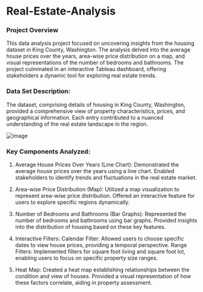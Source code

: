 # Real-Estate-Analysis

### Project Overview
This data analysis project focused on uncovering insights from the housing dataset in King County, Washington. The analysis delved into the average house prices over the years, area-wise price distribution on a map, and visual representations of the number of bedrooms and bathrooms. The project culminated in an interactive Tableau dashboard, offering stakeholders a dynamic tool for exploring real estate trends.

### Data Set Description:
The dataset, comprising details of housing in King County, Washington, provided a comprehensive view of property characteristics, prices, and geographical information. Each entry contributed to a nuanced understanding of the real estate landscape in the region.


![image](https://github.com/AryanTele/Real-Estate-Analysis/assets/58328909/3ffa4672-6498-42cd-97ea-6f6a9605b226)


### Key Components Analyzed:

1. Average House Prices Over Years (Line Chart):
    Demonstrated the average house prices over the years using a line chart.
    Enabled stakeholders to identify trends and fluctuations in the real estate market.

2. Area-wise Price Distribution (Map):
    Utilized a map visualization to represent area-wise price distribution.
    Offered an interactive feature for users to explore specific regions dynamically.

3. Number of Bedrooms and Bathrooms (Bar Graphs):
    Represented the number of bedrooms and bathrooms using bar graphs.
    Provided insights into the distribution of housing based on these key features.

4. Interactive Filters:
    Calendar Filter: Allowed users to choose specific dates to view house prices, providing a temporal perspective.
    Range Filters: Implemented filters for square foot living and square foot lot, enabling users to focus on specific property size ranges.

5. Heat Map:
    Created a heat map establishing relationships between the condition and view of houses.
    Provided a visual representation of how these factors correlate, aiding in property assessment.
